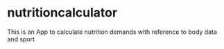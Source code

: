 # nutritioncalculator
This is an App to calculate nutrition demands with reference to body data and sport
